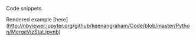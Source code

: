 
Code snippets. 

Rendered example [here] (http://nbviewer.jupyter.org/github/keenangraham/Code/blob/master/Python/MergeVizStat.ipynb)
